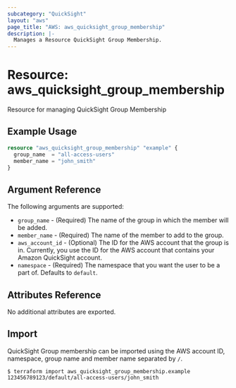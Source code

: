 ```yaml
---
subcategory: "QuickSight"
layout: "aws"
page_title: "AWS: aws_quicksight_group_membership"
description: |-
  Manages a Resource QuickSight Group Membership.
---
```


# Resource: aws_quicksight_group_membership

Resource for managing QuickSight Group Membership

## Example Usage

```terraform
resource "aws_quicksight_group_membership" "example" {
  group_name  = "all-access-users"
  member_name = "john_smith"
}
```

## Argument Reference

The following arguments are supported:

* `group_name` - (Required) The name of the group in which the member will be added.
* `member_name` - (Required) The name of the member to add to the group.
* `aws_account_id` - (Optional) The ID for the AWS account that the group is in. Currently, you use the ID for the AWS account that contains your Amazon QuickSight account.
* `namespace` - (Required) The namespace that you want the user to be a part of. Defaults to `default`.

## Attributes Reference

No additional attributes are exported.

## Import

QuickSight Group membership can be imported using the AWS account ID, namespace, group name and member name separated by `/`.

```
$ terraform import aws_quicksight_group_membership.example 123456789123/default/all-access-users/john_smith
```
